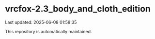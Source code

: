 # vrcfox-2.3_body_and_cloth_edition

Last updated: 2025-06-08 01:58:35

This repository is automatically maintained.

